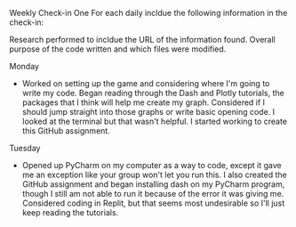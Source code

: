 Weekly Check-in One
For each daily incldue the following information in the check-in:

Research performed to incldue the URL of the information found.
Overall purpose of the code written and which files were modified.

Monday 
 - Worked on setting up the game and considering where I'm going to write my code. Began reading through the Dash and Plotly tutorials, the packages that I think will help me create my graph. Considered if I should jump straight into those graphs or write basic opening code. I looked at the terminal but that wasn't helpful. I started working to create this GitHub assignment. 

 Tuesday 
 - Opened up PyCharm on my computer as a way to code, except it gave me an exception like your group won't let you run this. I also created the GitHub assignment and began installing dash on my PyCharm program, though I still am not able to run it because of the error it was giving me. Considered coding in Replit, but that seems most undesirable so I'll just keep reading the tutorials.